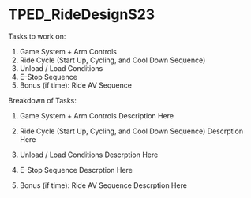 # TPED_RideDesignS23

Tasks to work on:
  1. Game System + Arm Controls
  2. Ride Cycle (Start Up, Cycling, and Cool Down Sequence)
  3. Unload / Load Conditions
  4. E-Stop Sequence
  5. Bonus (if time): Ride AV Sequence

Breakdown of Tasks:
1. Game System + Arm Controls
    Description Here

2. Ride Cycle (Start Up, Cycling, and Cool Down Sequence)
    Descrption Here

3. Unload / Load Conditions
    Descrption Here

4. E-Stop Sequence
    Descrption Here

5. Bonus (if time): Ride AV Sequence
    Descrption Here
